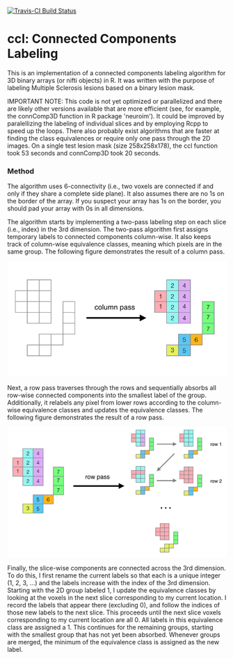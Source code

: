 [![Travis-CI Build Status](https://travis-ci.org/kalinn/ccl.svg?branch=master)](https://travis-ci.org/kalinn/ccl)

# ccl: Connected Components Labeling

This is an implementation of a connected components labeling algorithm for 3D binary arrays (or nifti objects) in R. It was written with the purpose of labeling Multiple Sclerosis lesions based on a binary lesion mask. 

IMPORTANT NOTE: This code is not yet optimized or parallelized and there are likely other versions available that are more efficient (see, for example, the connComp3D function in R package 'neuroim'). It could be improved by paralellizing the labeling of individual slices and by employing Rcpp to speed up the loops. There also probably exist algorithms that are faster at finding the class equivalences or require only one pass through the 2D images. On a single test lesion mask (size 258x258x178), the ccl function took 53 seconds and connComp3D took 20 seconds.

### Method 

The algorithm uses 6-connectivity (i.e., two voxels are connected if and only if they share a complete side plane). It also assumes there are no 1s on the border of the array. If you suspect your array has 1s on the border, you should pad your array with 0s in all dimensions.

The algorithm starts by implementing a two-pass labeling step on each slice (i.e., index) in the 3rd dimension. The two-pass algorithm first assigns temporary labels to connected components column-wise. It also keeps track of column-wise equivalence classes, meaning which pixels are in the same group. The following figure demonstrates the result of a column pass.

![Column Pass](./images/colPass.png?raw=true "Column Pass Example")

Next, a row pass traverses through the rows and sequentially absorbs all row-wise connected components into the smallest label of the group. Additionally, it relabels any pixel from lower rows according to the column-wise equivalence classes and updates the equivalence classes. The following figure demonstrates the result of a row pass.

![Row Pass](./images/rowPass.png?raw=true "Row Pass Example")

Finally, the slice-wise components are connected across the 3rd dimension. To do this, I first rename the current labels so that each is a unique integer (1, 2, 3, ...) and the labels increase with the index of the 3rd dimension. Starting with the 2D group labeled 1, I update the equivalence classes by looking at the voxels in the next slice corresponding to my current location. I record the labels that appear there (excluding 0), and follow the indices of those new labels to the next slice. This proceeds until the next slice voxels corresponding to my current location are all 0. All labels in this equivalence class are assigned a 1. This continues for the remaining groups, starting with the smallest group that has not yet been absorbed. Whenever groups are merged, the minimum of the equivalence class is assigned as the new label.


